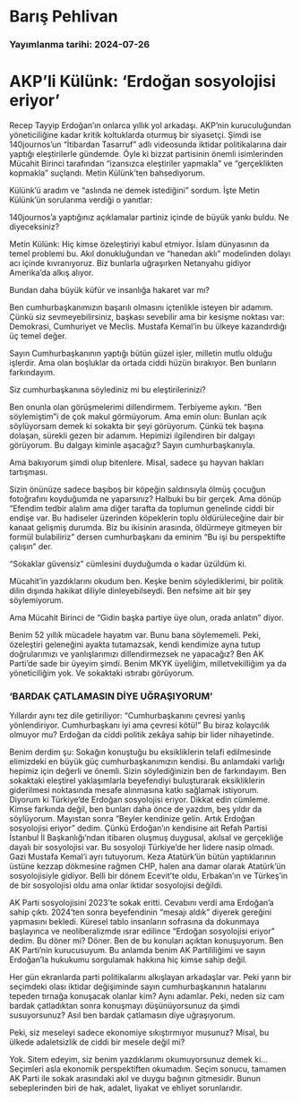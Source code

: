 # Barış Pehlivan

### Yayımlanma tarihi: 2024-07-26

# AKP’li Külünk: ‘Erdoğan sosyolojisi eriyor’

Recep Tayyip Erdoğan’ın onlarca yıllık yol arkadaşı. AKP’nin kuruculuğundan yöneticiliğine kadar kritik koltuklarda oturmuş bir siyasetçi. Şimdi ise 140journos’un “İtibardan Tasarruf” adlı videosunda iktidar politikalarına dair yaptığı eleştirilerle gündemde. Öyle ki bizzat partisinin önemli isimlerinden Mücahit Birinci tarafından “izansızca eleştiriler yapmakla” ve “gerçeklikten kopmakla” suçlandı. Metin Külünk’ten bahsediyorum.

Külünk’ü aradım ve “aslında ne demek istediğini” sordum. İşte Metin Külünk’ün sorularıma verdiği o yanıtlar:

140journos’a yaptığınız açıklamalar partiniz içinde de büyük yankı buldu. Ne diyeceksiniz?

Metin Külünk: Hiç kimse özeleştiriyi kabul etmiyor. İslam dünyasının da temel problemi bu. Akıl donukluğundan ve “hanedan aklı” modelinden dolayı acı içinde kıvranıyoruz. Biz bunlarla uğraşırken Netanyahu gidiyor Amerika’da alkış alıyor.

Bundan daha büyük küfür ve insanlığa hakaret var mı?

Ben cumhurbaşkanımızın başarılı olmasını içtenlikle isteyen bir adamım. Çünkü siz sevmeyebilirsiniz, başkası sevebilir ama bir kesişme noktası var: Demokrasi, Cumhuriyet ve Meclis. Mustafa Kemal’in bu ülkeye kazandırdığı üç temel değer.

Sayın Cumhurbaşkanının yaptığı bütün güzel işler, milletin mutlu olduğu işlerdir. Ama olan boşluklar da ortada ciddi hüzün bırakıyor. Ben bunların farkındayım.

Siz cumhurbaşkanına söylediniz mi bu eleştirilerinizi?

Ben onunla olan görüşmelerimi dillendirmem. Terbiyeme aykırı. “Ben söylemiştim”i de çok makul görmüyorum. Ama emin olun: Bunları açık söylüyorsam demek ki sokakta bir şeyi görüyorum. Çünkü tek başına dolaşan, sürekli gezen bir adamım. Hepimizi ilgilendiren bir dalgayı görüyorum. Bu dalgayı kiminle aşacağız? Sayın cumhurbaşkanıyla.

Ama bakıyorum şimdi olup bitenlere. Misal, sadece şu hayvan hakları tartışması.

Sizin önünüze sadece başıboş bir köpeğin saldırısıyla ölmüş çocuğun fotoğrafını koyduğumda ne yaparsınız? Halbuki bu bir gerçek. Ama dönüp “Efendim tedbir alalım ama diğer tarafta da toplumun genelinde ciddi bir endişe var. Bu hadiseler üzerinden köpeklerin toplu öldürüleceğine dair bir kanaat gelişmiş durumda. Biz bu ikisinin arasında, öldürmeye gitmeyen bir formül bulabiliriz” dersen cumhurbaşkanı da eminim “Bu işi bu perspektifte çalışın” der.

“Sokaklar güvensiz” cümlesini duyduğumda o kadar üzüldüm ki.

Mücahit’in yazdıklarını okudum ben. Keşke benim söylediklerimi, bir politik dilin dışında hakikat diliyle dinleyebilseydi. Ben nefsime ait bir şey söylemiyorum.

Ama Mücahit Birinci de “Gidin başka partiye üye olun, orada anlatın” diyor.

Benim 52 yıllık mücadele hayatım var. Bunu bana söylememeli. Peki, özeleştiri geleneğini ayakta tutamazsak, kendi kendimize ayna tutup doğrularımızı ve yanlışlarımızı dillendirmezsek ne yapacağız? Ben AK Parti’de sade bir üyeyim şimdi. Benim MKYK üyeliğim, milletvekilliğim ya da yöneticiliğim yok. Ve sokaktaki ıstırabı görüyorum.


### ‘BARDAK ÇATLAMASIN DİYE UĞRAŞIYORUM’

Yıllardır aynı tez dile getiriliyor: “Cumhurbaşkanını çevresi yanlış yönlendiriyor. Cumhurbaşkanı iyi ama çevresi kötü!” Bu biraz kolaycılık olmuyor mu? Erdoğan da ciddi politik zekâya sahip bir lider nihayetinde.

Benim derdim şu: Sokağın konuştuğu bu eksikliklerin telafi edilmesinde elimizdeki en büyük güç cumhurbaşkanımızın kendisi. Bu anlamdaki varlığı hepimiz için değerli ve önemli. Sizin söylediğinizin ben de farkındayım. Ben sokaktaki eleştirel yaklaşımlarla beyefendiyi buluşturarak eksikliklerin giderilmesi noktasında mesafe alınmasına katkı sağlamak istiyorum. Diyorum ki Türkiye’de Erdoğan sosyolojisi eriyor. Dikkat edin cümleme. Kimse farkında değil, ben bunları daha önce de yazdım, beş yıldır da söylüyorum. Mayıstan sonra “Beyler kendinize gelin. Artık Erdoğan sosyolojisi eriyor” dedim. Çünkü Erdoğan’ın kendisine ait Refah Partisi İstanbul İl Başkanlığı’ndan itibaren oluşmuş duygusal, akılsal ve gerçekliğe dayalı bir sosyolojisi var. Bu sosyoloji Türkiye’de her lidere nasip olmadı. Gazi Mustafa Kemal’i ayrı tutuyorum. Keza Atatürk’ün bütün yaptıklarının üstüne kezzap dökmesine rağmen CHP, halen ana damar olarak Atatürk’ün sosyolojisiyle gidiyor. Belli bir dönem Ecevit’te oldu, Erbakan’ın ve Türkeş’in de bir sosyolojisi oldu ama onlar iktidar sosyolojisi değildi.

AK Parti sosyolojisini 2023’te sokak eritti. Cevabını verdi ama Erdoğan’a sahip çıktı. 2024’ten sonra beyefendinin “mesajı aldık” diyerek gereğini yapmasını bekledi. Küresel tablo insanların sofrasına da dokunmaya başlayınca ve neoliberalizmde ısrar edilince “Erdoğan sosyolojisi eriyor” dedim. Bu döner mi? Döner. Ben de bu konuları açıktan konuşuyorum. Ben AK Parti’nin kurucusuyum. Bu anlamda benim AK Partililiğimi ve sayın Erdoğan’la hukukumu sorgulamak hakkına hiç kimse sahip değil.

Her gün ekranlarda parti politikalarını alkışlayan arkadaşlar var. Peki yarın bir seçimdeki olası iktidar değişiminde sayın cumhurbaşkanının hatalarını tepeden tırnağa konuşacak olanlar kim? Aynı adamlar. Peki, neden siz cam bardak çatladıktan sonra konuşmayı düşünüyorsunuz da şimdi susuyorsunuz? Asıl ben bardak çatlamasın diye uğraşıyorum.

Peki, siz meseleyi sadece ekonomiye sıkıştırmıyor musunuz? Misal, bu ülkede adaletsizlik de ciddi bir mesele değil mi?

Yok. Sitem edeyim, siz benim yazdıklarımı okumuyorsunuz demek ki... Seçimleri asla ekonomik perspektiften okumadım. Seçim sonucu, tamamen AK Parti ile sokak arasındaki akıl ve duygu bağının gitmesidir. Bunun sebeplerinden biri de hak, adalet, liyakat ve ehliyet sorunlarıdır.

